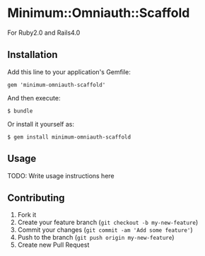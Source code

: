 # Minimum::Omniauth::Scaffold

For Ruby2.0 and Rails4.0

## Installation

Add this line to your application's Gemfile:

    gem 'minimum-omniauth-scaffold'

And then execute:

    $ bundle

Or install it yourself as:

    $ gem install minimum-omniauth-scaffold

## Usage

TODO: Write usage instructions here

## Contributing

1. Fork it
2. Create your feature branch (`git checkout -b my-new-feature`)
3. Commit your changes (`git commit -am 'Add some feature'`)
4. Push to the branch (`git push origin my-new-feature`)
5. Create new Pull Request
